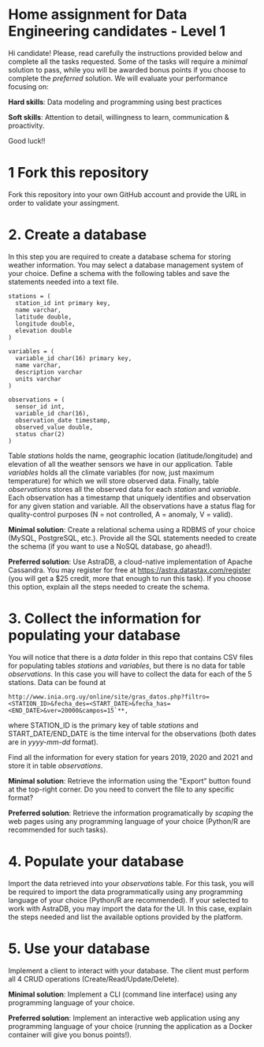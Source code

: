 # Home assignment for Data Engineering candidates - Level 1

Hi candidate! Please, read carefully the instructions provided below and complete all the tasks requested. Some of the tasks will require a *minimal* solution to pass, while you will be awarded bonus points if you choose to complete the *preferred* solution. We will evaluate your performance focusing on:

**Hard skills**: Data modeling and programming using best practices

**Soft skills**: Attention to detail, willingness to learn, communication & proactivity.

Good luck!!

# 1 Fork this repository

Fork this repository into your own GitHub account and provide the URL in order to validate your assingment.

# 2. Create a database

In this step you are required to create a database schema for storing weather information. You may select a database management system of your choice. Define a schema with the following tables and save the statements needed into a text file.

```
stations = (
  station_id int primary key,
  name varchar,
  latitude double,
  longitude double,
  elevation double
)

variables = (
  variable_id char(16) primary key,
  name varchar,
  description varchar
  units varchar
)

observations = (
  sensor_id int,
  variable_id char(16),
  observation_date timestamp,
  observed_value double,
  status char(2)
)
```

Table *stations* holds the name, geographic location (latitude/longitude) and elevation of all the weather sensors we have in our application. Table *variables* holds all the climate variables (for now, just maximum temperature) for which we will store observed data. Finally, table *observations* stores all the observed data for each *station* and *variable*. Each observation has a timestamp that uniquely identifies and observation for any given station and variable. All the observations have a status flag for quality-control purposes (N = not controlled, A = anomaly, V = valid).

**Minimal solution**: Create a relational schema using a RDBMS of your choice (MySQL, PostgreSQL, etc.). Provide all the SQL statements needed to create the schema (if you want to use a NoSQL database, go ahead!).

**Preferred solution**: Use AstraDB, a cloud-native implementation of Apache Cassandra. You may register for free at https://astra.datastax.com/register (you will get a $25 credit, more that enough to run this task). If you choose this option, explain all the steps needed to create the schema.

# 3. Collect the information for populating your database

You will notice that there is a *data* folder in this repo that contains CSV files for populating tables *stations* and *variables*, but there is no data for table *observations*. In this case you will have to collect the data for each of the 5 stations. Data can be found at

```
http://www.inia.org.uy/online/site/gras_datos.php?filtro=<STATION_ID>&fecha_des=<START_DATE>&fecha_has=<END_DATE>&ver=20000&campos=15`**,
```

where STATION_ID is the primary key of table *stations* and START_DATE/END_DATE is the time interval for the observations (both dates are in *yyyy-mm-dd* format).

Find all the information for every station for years 2019, 2020 and 2021 and store it in table *observations*.

**Minimal solution**: Retrieve the information using the "Export" button found at the top-right corner. Do you need to convert the file to any specific format?

**Preferred solution**: Retrieve the information programatically by *scaping* the web pages using any programming language of your choice (Python/R are recommended for such tasks).

# 4. Populate your database

Import the data retrieved into your *observations* table. For this task, you will be required to import the data programmatically using any programming language of your choice (Python/R are recommended). If your selected to work with AstraDB, you may import the data for the UI. In this case, explain the steps needed and list the available options provided by the platform.

# 5. Use your database

Implement a client to interact with your database. The client must perform all 4 CRUD operations (Create/Read/Update/Delete).

**Minimal solution**: Implement a CLI (command line interface) using any programming language of your choice.

**Preferred solution**: Implement an interactive web application using any programming language of your choice (running the application as a Docker container will give you bonus points!).
